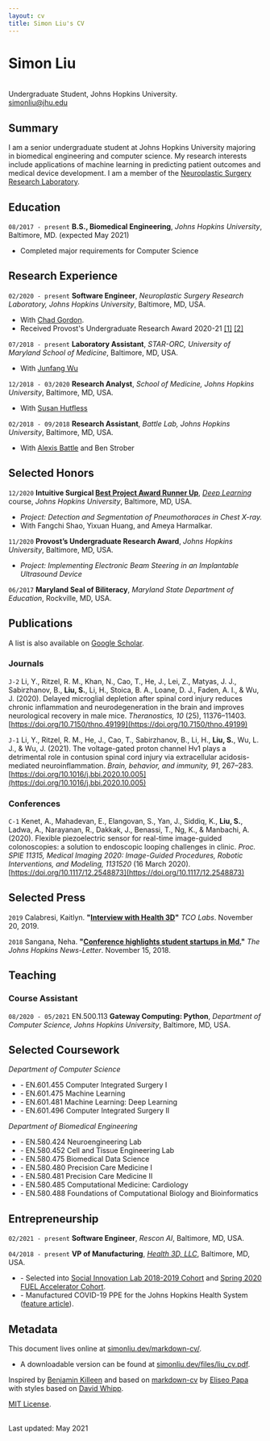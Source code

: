 ```yaml
---
layout: cv
title: Simon Liu's CV
---
```

# Simon Liu
<br/>
Undergraduate Student, Johns Hopkins University.

<div id="webaddress">
<a href="simonliu@jhu.edu">simonliu@jhu.edu</a>
</div>


## Summary

I am a senior undergraduate student at Johns Hopkins University majoring in biomedical engineering and computer science.
My research interests include applications of machine learning in predicting patient outcomes and medical device development.
I am a member of the [Neuroplastic Surgery Research Laboratory](https://www.snps2018.org/neuroplastic-surgery-lab).


## Education

`08/2017 - present`
**B.S., Biomedical Engineering**, *Johns Hopkins University*, Baltimore, MD. (expected May 2021)
- Completed major requirements for Computer Science


## Research Experience

`02/2020 - present`
**Software Engineer**, *Neuroplastic Surgery Research Laboratory, Johns Hopkins University*, Baltimore, MD, USA.
- With [Chad Gordon](https://scholar.google.com/citations?user=IFhIYJsAAAAJ&hl=en&oi=ao).
- Received Provost's Undergraduate Research Award 2020-21
[[1]](https://research.jhu.edu/wp-content/uploads/2020/11/PURA-recipients-20-21.pdf)
[[2]](https://www.cs.jhu.edu/2021/01/05/computer-science-majors-win-2020-pura-awards/)

`07/2018 - present`
**Laboratory Assistant**, *STAR-ORC, University of Maryland School of Medicine*, Baltimore, MD, USA.
- With [Junfang Wu](https://www.medschool.umaryland.edu/profiles/Wu-Junfang/)

`12/2018 - 03/2020`
**Research Analyst**, *School of Medicine, Johns Hopkins University*, Baltimore, MD, USA.
- With [Susan Hutfless](https://scholar.google.com/citations?user=NFgm82IAAAAJ&hl=en&oi=ao)

`02/2018 - 09/2018`
**Research Assistant**, *Battle Lab, Johns Hopkins University*, Baltimore, MD, USA.
- With [Alexis Battle](https://scholar.google.com/citations?user=yPOT9K0AAAAJ&hl=en&oi=ao) and Ben Strober


## Selected Honors

`12/2020`
**Intuitive Surgical [Best Project Award Runner Up](https://simonliu.dev/files/deep_awards.pdf)**, [*Deep Learning*](https://deep.cs.jhu.edu/deeplearning.html) course, *Johns Hopkins University*, Baltimore, MD, USA.
- *Project: Detection and Segmentation of Pneumothoraces in Chest X-ray.*
- With Fangchi Shao, Yixuan Huang, and Ameya Harmalkar.

`11/2020`
**Provost’s Undergraduate Research Award**, *Johns Hopkins University*, Baltimore, MD, USA.
- *Project: Implementing Electronic Beam Steering in an Implantable Ultrasound Device*

`06/2017`
**Maryland Seal of Biliteracy**, *Maryland State Department of Education*, Rockville, MD, USA.


## Publications

A list is also available on [Google Scholar](https://scholar.google.com/citations?user=fwh_UDMAAAAJ&hl=en).

### Journals

`J-2`
Li, Y., Ritzel, R. M., Khan, N., Cao, T., He, J., Lei, Z., Matyas, J. J., Sabirzhanov, B., **Liu, S.**, Li, H., Stoica, B. A., Loane, D. J., Faden, A. I., & Wu, J. (2020). Delayed microglial depletion after spinal cord injury reduces chronic inflammation and neurodegeneration in the brain and improves neurological recovery in male mice. *Theranostics, 10* (25), 11376–11403. [https://doi.org/10.7150/thno.49199](https://doi.org/10.7150/thno.49199)

`J-1`
Li, Y., Ritzel, R. M., He, J., Cao, T., Sabirzhanov, B., Li, H., **Liu, S.**, Wu, L. J., & Wu, J. (2021). The voltage-gated proton channel Hv1 plays a detrimental role in contusion spinal cord injury via extracellular acidosis-mediated neuroinflammation. *Brain, behavior, and immunity, 91*, 267–283. [https://doi.org/10.1016/j.bbi.2020.10.005](https://doi.org/10.1016/j.bbi.2020.10.005)

### Conferences

`C-1`
Kenet, A., Mahadevan, E., Elangovan, S., Yan, J., Siddiq, K., **Liu, S.**, Ladwa, A., Narayanan, R., Dakkak, J., Benassi, T., Ng, K., & Manbachi, A. (2020). Flexible piezoelectric sensor for real-time image-guided colonoscopies: a solution to endoscopic looping challenges in clinic. *Proc. SPIE 11315, Medical Imaging 2020: Image-Guided Procedures, Robotic Interventions, and Modeling, 1131520* (16 March 2020). [https://doi.org/10.1117/12.2548873](https://doi.org/10.1117/12.2548873)


## Selected Press

`2019`
Calabresi, Kaitlyn. **"[Interview with Health 3D](https://blog.tcolabs.org/health3d-interview-a933be08cfc4)"** *TCO Labs*. November 20, 2019.

`2018`
Sangana, Neha. **"[Conference highlights student startups in Md.](https://www.jhunewsletter.com/article/2018/11/conference-highlights-student-startups-in-md)"** *The Johns Hopkins News-Letter*. November 15, 2018.


## Teaching

### Course Assistant

`08/2020 - 05/2021`
EN.500.113 **Gateway Computing: Python**, *Department of Computer Science, Johns Hopkins University*, Baltimore, MD, USA.


## Selected Coursework

*Department of Computer Science*
- \- EN.601.455 Computer Integrated Surgery I
- \- EN.601.475 Machine Learning
- \- EN.601.481 Machine Learning: Deep Learning
- \- EN.601.496 Computer Integrated Surgery II


*Department of Biomedical Engineering*
- \- EN.580.424 Neuroengineering Lab
- \- EN.580.452 Cell and Tissue Engineering Lab
- \- EN.580.475 Biomedical Data Science
- \- EN.580.480 Precision Care Medicine I
- \- EN.580.481 Precision Care Medicine II
- \- EN.580.485 Computational Medicine: Cardiology
- \- EN.580.488 Foundations of Computational Biology and Bioinformatics


## Entrepreneurship

`02/2021 - present`
**Software Engineer**, *Rescon AI*, Baltimore, MD, USA.

`04/2018 - present`
**VP of Manufacturing**, [*Health 3D, LLC*](https://h3dprint.org), Baltimore, MD, USA.
- \- Selected into [Social Innovation Lab 2018-2019 Cohort](https://ventures.jhu.edu/news/meet-the-2018-19-social-innovation-lab-cohort/) and [Spring 2020 FUEL Accelerator Cohort](https://ventures.jhu.edu/student-alumni-ventures/).
- \- Manufactured COVID-19 PPE for the Johns Hopkins Health System ([feature article](https://www.bme.jhu.edu/news-events/news/students-organize-efforts-to-3-d-print-ppe-for-the-johns-hopkins-hospital/)).


## Metadata

This document lives online at [simonliu.dev/markdown-cv/](https://simonliu.dev/markdown-cv/).
- A downloadable version can be found at [simonliu.dev/files/liu_cv.pdf](https://simonliu.dev/files/liu_cv.pdf).

Inspired by [Benjamin Killeen](https://benjamindkilleen.com) and based on [markdown-cv](https://github.com/elipapa/markdown-cv) by
[Eliseo Papa](https://elipapa.github.io/) with styles based on
[David Whipp](https://davewhipp.github.io).

[MIT License](https://opensource.org/licenses/MIT).

<br/>Last updated: May 2021<br/><br/>